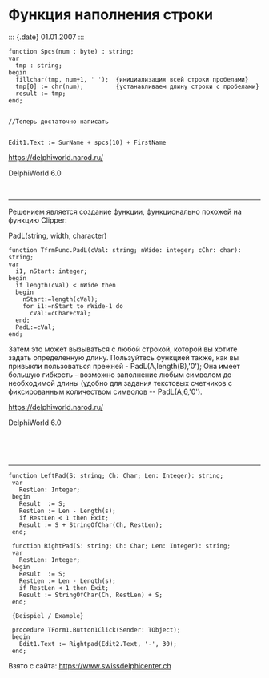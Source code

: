 Функция наполнения строки
=========================

::: {.date}
01.01.2007
:::

    function Spcs(num : byte) : string;
    var
      tmp : string;
    begin
      fillchar(tmp, num+1, ' ');  {инициализация всей строки пробелами}
      tmp[0] := chr(num);         {устанавливаем длину строки с пробелами}
      result := tmp;
    end;
     
     
    //Теперь достаточно написать 
     
     
    Edit1.Text := SurName + spcs(10) + FirstName

<https://delphiworld.narod.ru/>

DelphiWorld 6.0

 

------------------------------------------------------------------------

Решением является создание функции, функционально похожей на функцию
Clipper:

PadL(string, width, character)

    function TfrmFunc.PadL(cVal: string; nWide: integer; cChr: char): string;
    var
      i1, nStart: integer;
    begin
      if length(cVal) < nWide then
      begin
        nStart:=length(cVal);
        for i1:=nStart to nWide-1 do
          cVal:=cChar+cVal;
      end;
      PadL:=cVal;
    end;
     

Затем это может вызываться c любой строкой, которой вы хотите задать
определенную длину. Пользуйтесь функцией также, как вы привыкли
пользоваться прежней - PadL(A,length(B),\'0\'); Она имеет большую
гибкость - возможно заполнение любым символом до необходимой длины
(удобно для задания текстовых счетчиков с фиксированным количеством
символов \-- PadL(A,6,\'0\').

<https://delphiworld.narod.ru/>

DelphiWorld 6.0

 

 

------------------------------------------------------------------------

    function LeftPad(S: string; Ch: Char; Len: Integer): string;
     var
       RestLen: Integer;
     begin
       Result  := S;
       RestLen := Len - Length(s);
       if RestLen < 1 then Exit;
       Result := S + StringOfChar(Ch, RestLen);
     end;
     
     function RightPad(S: string; Ch: Char; Len: Integer): string;
     var
       RestLen: Integer;
     begin
       Result  := S;
       RestLen := Len - Length(s);
       if RestLen < 1 then Exit;
       Result := StringOfChar(Ch, RestLen) + S;
     end;
     
     {Beispiel / Example}
     
     procedure TForm1.Button1Click(Sender: TObject);
     begin
       Edit1.Text := Rightpad(Edit2.Text, '-', 30);
     end;

Взято с сайта: <https://www.swissdelphicenter.ch>

 
